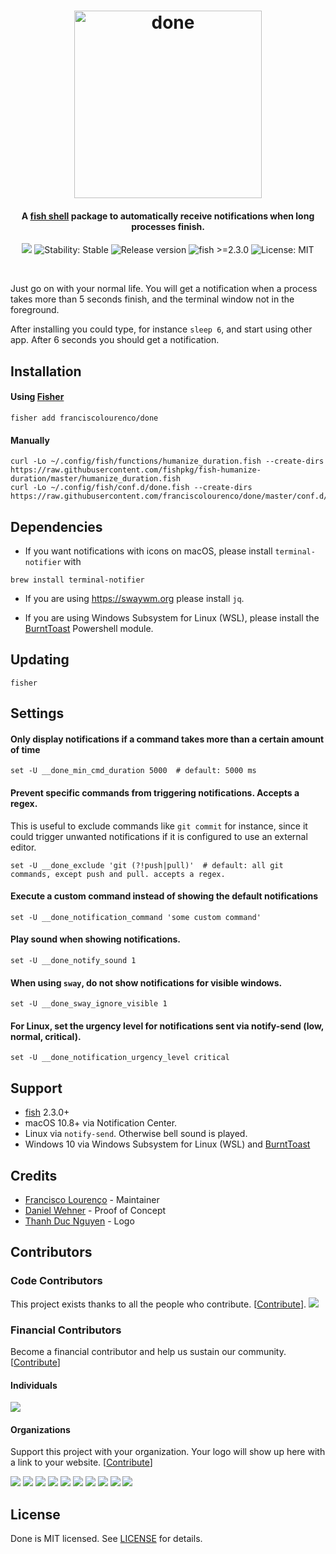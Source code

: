 <h1 align="center">
  <img src="https://i.imgur.com/0LElCjU.png" alt="done" width="300"></a>
  <br>
</h1>

<h4 align="center">A <a href="https://fishshell.com/">fish shell</a> package to automatically receive notifications when long processes finish.</h4>

<p align="center">
  <a href="https://opencollective.com/done" alt="Financial Contributors on Open Collective"><img src="https://opencollective.com/done/all/badge.svg?label=financial+contributors" /></a> <img src="https://img.shields.io/badge/stability-stable-green.svg" alt="Stability: Stable">
  <img src="https://img.shields.io/github/release/franciscolourenco/done.svg" alt="Release version">
  <img src="https://img.shields.io/badge/fish-%3E=2.3.0-orange.svg" alt="fish >=2.3.0">
  <img src="https://img.shields.io/badge/license-MIT-lightgray.svg" alt="License: MIT">
</p>
<br>

Just go on with your normal life. You will get a notification when a process takes more than 5 seconds finish, and the terminal window not in the foreground.

After installing you could type, for instance `sleep 6`, and start using other app. After 6 seconds you should get a notification.

## Installation

#### Using [Fisher](https://github.com/jorgebucaran/fisher)

```fish
fisher add franciscolourenco/done
```

#### Manually

```fish
curl -Lo ~/.config/fish/functions/humanize_duration.fish --create-dirs https://raw.githubusercontent.com/fishpkg/fish-humanize-duration/master/humanize_duration.fish
curl -Lo ~/.config/fish/conf.d/done.fish --create-dirs https://raw.githubusercontent.com/franciscolourenco/done/master/conf.d/done.fish
```

## Dependencies

- If you want notifications with icons on macOS, please install `terminal-notifier` with

```fish
brew install terminal-notifier
```

- If you are using https://swaywm.org please install `jq`.

- If you are using Windows Subsystem for Linux (WSL), please install the [BurntToast](https://github.com/Windos/BurntToast) Powershell module. 

## Updating

```fish
fisher
```

## Settings

#### Only display notifications if a command takes more than a certain amount of time

```fish
set -U __done_min_cmd_duration 5000  # default: 5000 ms
```

#### Prevent specific commands from triggering notifications. Accepts a regex.

This is useful to exclude commands like `git commit` for instance, since it could trigger unwanted notifications if it is configured to use an external editor.

```fish
set -U __done_exclude 'git (?!push|pull)'  # default: all git commands, except push and pull. accepts a regex.
```

#### Execute a custom command instead of showing the default notifications

```fish
set -U __done_notification_command 'some custom command'
```

#### Play sound when showing notifications.

```fish
set -U __done_notify_sound 1
```

#### When using `sway`, do not show notifications for visible windows.

```fish
set -U __done_sway_ignore_visible 1
```

#### For Linux, set the urgency level for notifications sent via notify-send (low, normal, critical).
```fish
set -U __done_notification_urgency_level critical
```

## Support

- [fish](https://fishshell.com) 2.3.0+
- macOS 10.8+ via Notification Center.
- Linux via `notify-send`. Otherwise bell sound is played.
- Windows 10 via Windows Subsystem for Linux (WSL) and [BurntToast](https://github.com/Windos/BurntToast)

## Credits

- [Francisco Lourenço](https://github.com/aristidesfl/) - Maintainer
- [Daniel Wehner](https://dawehner.github.io/) - Proof of Concept
- [Thanh Duc Nguyen](http://iamthanh.com/) - Logo

## Contributors

### Code Contributors

This project exists thanks to all the people who contribute. [[Contribute](CONTRIBUTING.md)].
<a href="https://github.com/franciscolourenco/done/graphs/contributors"><img src="https://opencollective.com/done/contributors.svg?width=890&button=false" /></a>

### Financial Contributors

Become a financial contributor and help us sustain our community. [[Contribute](https://opencollective.com/done/contribute)]

#### Individuals

<a href="https://opencollective.com/done"><img src="https://opencollective.com/done/individuals.svg?width=890"></a>

#### Organizations

Support this project with your organization. Your logo will show up here with a link to your website. [[Contribute](https://opencollective.com/done/contribute)]

<a href="https://opencollective.com/done/organization/0/website"><img src="https://opencollective.com/done/organization/0/avatar.svg"></a>
<a href="https://opencollective.com/done/organization/1/website"><img src="https://opencollective.com/done/organization/1/avatar.svg"></a>
<a href="https://opencollective.com/done/organization/2/website"><img src="https://opencollective.com/done/organization/2/avatar.svg"></a>
<a href="https://opencollective.com/done/organization/3/website"><img src="https://opencollective.com/done/organization/3/avatar.svg"></a>
<a href="https://opencollective.com/done/organization/4/website"><img src="https://opencollective.com/done/organization/4/avatar.svg"></a>
<a href="https://opencollective.com/done/organization/5/website"><img src="https://opencollective.com/done/organization/5/avatar.svg"></a>
<a href="https://opencollective.com/done/organization/6/website"><img src="https://opencollective.com/done/organization/6/avatar.svg"></a>
<a href="https://opencollective.com/done/organization/7/website"><img src="https://opencollective.com/done/organization/7/avatar.svg"></a>
<a href="https://opencollective.com/done/organization/8/website"><img src="https://opencollective.com/done/organization/8/avatar.svg"></a>
<a href="https://opencollective.com/done/organization/9/website"><img src="https://opencollective.com/done/organization/9/avatar.svg"></a>

## License

Done is MIT licensed. See [LICENSE](LICENSE) for details.
